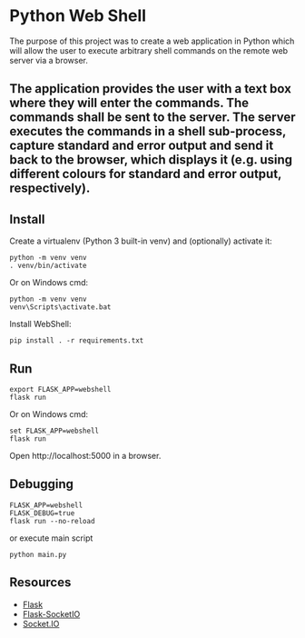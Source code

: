 # Python Web Shell
The purpose of this project was to create a web application in Python which will allow the user to execute arbitrary 
shell commands on the remote web server via a browser.

The application provides the user with a text box where they will enter the commands. The commands shall be 
sent to the server. The server executes the commands in a shell sub-process, capture standard and error output and 
send it back to the browser, which displays it (e.g. using different colours for standard and error output, 
respectively).
------------
## Install

Create a virtualenv (Python 3 built-in venv) and (optionally) activate it:

    python -m venv venv
    . venv/bin/activate

Or on Windows cmd:

    python -m venv venv
    venv\Scripts\activate.bat

Install WebShell:

    pip install . -r requirements.txt

## Run

    export FLASK_APP=webshell
    flask run
Or on Windows cmd:

    set FLASK_APP=webshell
    flask run
Open http://localhost:5000 in a browser.

## Debugging

    FLASK_APP=webshell
    FLASK_DEBUG=true
    flask run --no-reload

or execute main script

    python main.py
## Resources
- [Flask](http://flask.pocoo.org)
- [Flask-SocketIO](http://flask-socketio.readthedocs.io/en/latest/)
- [Socket.IO](https://socket.io/)